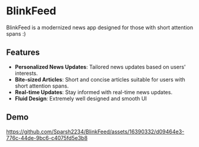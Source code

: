 # BlinkFeed

BlinkFeed is a modernized news app designed for those with short attention spans :)

## Features

- **Personalized News Updates**: Tailored news updates based on users' interests.
- **Bite-sized Articles**: Short and concise articles suitable for users with short attention spans.
- **Real-time Updates**: Stay informed with real-time news updates.
- **Fluid Design**: Extremely well designed and smooth UI

## Demo

https://github.com/Sparsh2234/BlinkFeed/assets/16390332/d09464e3-776c-44de-9bc6-c4075fd5e3b8

